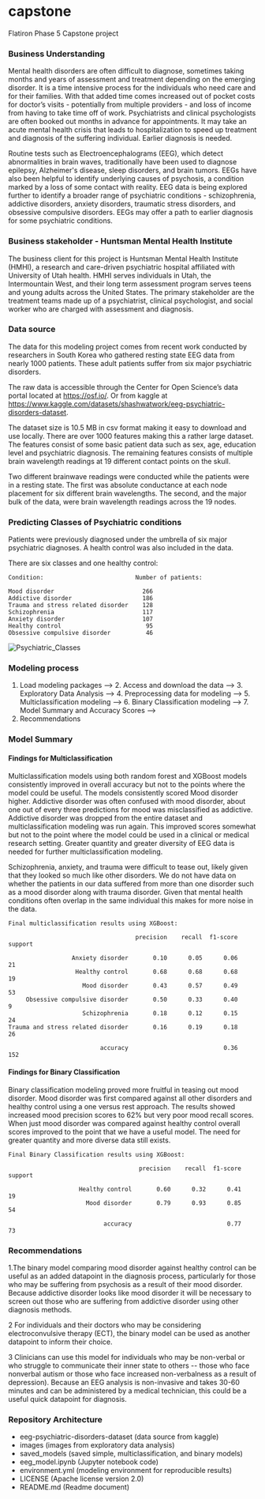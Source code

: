 # capstone
Flatiron Phase 5 Capstone project

### Business Understanding


Mental health disorders are often difficult to diagnose, sometimes taking months and years of assessment and treatment depending on the emerging disorder. It is a time intensive process for the individuals who need care and for their families. With that added time comes increased out of pocket costs for doctor’s visits - potentially from multiple providers - and loss of income from having to take time off of work. Psychiatrists and clinical psychologists are often booked out months in advance for appointments. It may take an acute mental health crisis that leads to hospitalization to speed up treatment and diagnosis of the suffering individual. Earlier diagnosis is needed.

Routine tests such as Electroencephalograms (EEG), which detect abnormalities in brain waves, traditionally have been used to diagnose epilepsy, Alzheimer's disease, sleep disorders, and brain tumors. EEGs have also been helpful to identify underlying causes of psychosis, a condition marked by a loss of some contact with reality. EEG data is being explored further to identify a broader range of psychiatric conditions - schizophrenia, addictive disorders, anxiety disorders, traumatic stress disorders, and obsessive compulsive disorders. EEGs may offer a path to earlier diagnosis for some psychiatric conditions.

### Business stakeholder - Huntsman Mental Health Institute

The business client for this project is Huntsman Mental Health Institute (HMHI), a research and care-driven psychiatric hospital affiliated with University of Utah health. HMHI serves individuals in Utah, the Intermountain West, and their long term assessment program serves teens and young adults across the United States. The primary stakeholder are the treatment teams made up of a psychiatrist, clinical psychologist, and social worker who are charged with assessment and diagnosis. 


### Data source 

The data for this modeling project comes from recent work conducted by researchers in South Korea who gathered resting state EEG data from nearly 1000 patients. These adult patients suffer from six major psychiatric disorders.

The raw data is accessible through the Center for Open Science’s data portal located at https://osf.io/. Or from kaggle at https://www.kaggle.com/datasets/shashwatwork/eeg-psychiatric-disorders-dataset. 

The dataset size is 10.5 MB in csv format making it easy to download and use locally. There are over 1000 features making this a rather large dataset. The features consist of some basic patient data such as sex, age, education level and psychiatric diagnosis. The remaining features consists of multiple brain wavelength readings at 19 different contact points on the skull. 

Two different brainwave readings were conducted while the patients were in a resting state. The first was absolute conductance at each node placement for six different brain wavelengths. The second, and the major bulk of the data, were brain wavelength readings across the 19 nodes. 

### Predicting Classes of Psychiatric conditions

Patients were previously diagnosed under the umbrella of six major psychiatric diagnoses. A health control was also included in the data. 

There are six classes and one healthy control:

    Condition:                          Number of patients: 

    Mood disorder                         266
    Addictive disorder                    186
    Trauma and stress related disorder    128
    Schizophrenia                         117
    Anxiety disorder                      107
    Healthy control                        95
    Obsessive compulsive disorder          46
    
![Psychiatric_Classes](https://github.com/JM-Hansen/capstone/assets/104652254/80352161-d959-4e1d-a04a-bfe332a71ea7)


### Modeling process

1. Load modeling packages --> 2. Access and download the data --> 3. Exploratory Data Analysis --> 4. Preprocessing data for modeling --> 5. Multiclassification modeling --> 6. Binary Classification modeling --> 7. Model Summary and Accuracy Scores -->
8. Recommendations 


### Model Summary 

#### Findings for Multiclassification 

   Multiclassification models using both random forest and XGBoost models consistently improved in overall accuracy but not to the points where the model could be useful. The models consistently scored Mood disorder higher. Addictive disorder was often confused with mood disorder, about one out of every three predictions for mood was misclassified as addictive. Addictive disorder was dropped from the entire dataset and multiclassification modeling was run again. This improved scores somewhat but not to the point where the model could be used in a clinical or medical research setting. Greater quantity and greater diversity of EEG data is needed for further multiclassification modeling. 
    
   Schizophrenia, anxiety, and trauma were difficult to tease out, likely given that they looked so much  like other disorders. We do not have data on whether the patients in our data suffered from more than one disorder such as a mood disorder along with trauma disorder. Given that mental health conditions often overlap in the same individual this makes for more noise in the data. 
    
    Final multiclassification results using XGBoost:
    
                                        precision    recall  f1-score   support

                      Anxiety disorder       0.10      0.05      0.06        21
                       Healthy control       0.68      0.68      0.68        19
                         Mood disorder       0.43      0.57      0.49        53
         Obsessive compulsive disorder       0.50      0.33      0.40         9
                         Schizophrenia       0.18      0.12      0.15        24
    Trauma and stress related disorder       0.16      0.19      0.18        26

                              accuracy                           0.36       152
    
#### Findings for Binary Classification 

   Binary classification modeling proved more fruitful in teasing out mood disorder. Mood disorder was first  compared against all other disorders and healthy control using a one versus rest approach. The results showed increased mood precision scores to 62% but very poor mood recall scores. When just mood disorder was compared against healthy control overall scores improved to the point that we have a useful model. The need for greater quantity and more diverse data still exists. 
    
    Final Binary Classification results using XGBoost:
    
                                         precision    recall  f1-score   support

                        Healthy control       0.60      0.32      0.41        19
                          Mood disorder       0.79      0.93      0.85        54

                               accuracy                           0.77        73
    


### Recommendations


1.The binary model comparing mood disorder against healthy control can be useful as an added datapoint in the diagnosis process, particularly for those who may be suffering from psychosis as a result of their mood disorder. Because addictive disorder looks like mood disorder it will be necessary to screen out those who are suffering from addictive disorder using other diagnosis methods. 

2 For individuals and their doctors who may be considering electroconvulsive therapy (ECT), the binary model can be used as another datapoint to inform their choice. 

3 Clinicians can use this model for individuals who may be non-verbal or who struggle to communicate their inner state to others -- those who face nonverbal autism or those who face increased non-verbalness as a result of depression). Because an EEG analysis is non-invasive and takes 30-60 minutes and can be administered by a medical technician, this could be a useful quick datapoint for diagnosis.

### Repository Architecture

* eeg-psychiatric-disorders-dataset  (data source from kaggle)
* images                             (images from exploratory data analysis)
* saved_models                       (saved simple, multiclassification, and binary models)
* eeg_model.ipynb                    (Jupyter notebook code)
* environment.yml                    (modeling environment for reproducible results)
* LICENSE                            (Apache license version 2.0)
* README.md                          (Readme document)
